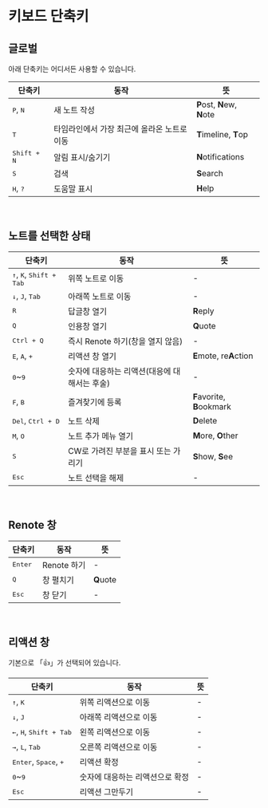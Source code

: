 # 키보드 단축키

## 글로벌
아래 단축키는 어디서든 사용할 수 있습니다.
<table>
    <thead>
        <tr><th>단축키</th><th>동작</th><th>뜻</th></tr>
    </thead>
    <tbody>
        <tr><td><kbd class="key">P</kbd>, <kbd class="key">N</kbd></td><td>새 노트 작성</td><td><b>P</b>ost, <b>N</b>ew, <b>N</b>ote</td></tr>
        <tr><td><kbd class="key">T</kbd></td><td>타임라인에서 가장 최근에 올라온 노트로 이동</td><td><b>T</b>imeline, <b>T</b>op</td></tr>
        <tr><td><kbd class="group"><kbd class="key">Shift</kbd> + <kbd class="key">N</kbd></kbd></td><td>알림 표시/숨기기</td><td><b>N</b>otifications</td></tr>
        <tr><td><kbd class="key">S</kbd></td><td>검색</td><td><b>S</b>earch</td></tr>
        <tr><td><kbd class="key">H</kbd>, <kbd class="key">?</kbd></td><td>도움말 표시</td><td><b>H</b>elp</td></tr>
    </tbody>
</table><br>

## 노트를 선택한 상태

<table>
    <thead>
        <tr><th>단축키</th><th>동작</th><th>뜻</th></tr>
    </thead>
    <tbody>
        <tr><td><kbd class="key">↑</kbd>, <kbd class="key">K</kbd>, <kbd class="group"><kbd class="key">Shift</kbd> + <kbd class="key">Tab</kbd></kbd></td><td>위쪽 노트로 이동</td><td>-</td></tr>
        <tr><td><kbd class="key">↓</kbd>, <kbd class="key">J</kbd>, <kbd class="key">Tab</kbd></td><td>아래쪽 노트로 이동</td><td>-</td></tr>
        <tr><td><kbd class="key">R</kbd></td><td>답글창 열기</td><td><b>R</b>eply</td></tr>
        <tr><td><kbd class="key">Q</kbd></td><td>인용창 열기</td><td><b>Q</b>uote</td></tr>
        <tr><td><kbd class="group"><kbd class="key">Ctrl</kbd> + <kbd class="key">Q</kbd></kbd></td><td>즉시 Renote 하기(창을 열지 않음)</td><td>-</td></tr>
        <tr><td><kbd class="key">E</kbd>, <kbd class="key">A</kbd>, <kbd class="key">+</kbd></td><td>리액션 창 열기</td><td><b>E</b>mote, re<b>A</b>ction</td></tr>
        <tr><td><kbd class="key">0</kbd>~<kbd class="key">9</kbd></td><td>숫자에 대응하는 리액션(대응에 대해서는 후술)</td><td>-</td></tr>
        <tr><td><kbd class="key">F</kbd>, <kbd class="key">B</kbd></td><td>즐겨찾기에 등록</td><td><b>F</b>avorite, <b>B</b>ookmark</td></tr>
        <tr><td><kbd class="key">Del</kbd>, <kbd class="group"><kbd class="key">Ctrl</kbd> + <kbd class="key">D</kbd></kbd></td><td>노트 삭제</td><td><b>D</b>elete</tr>
        <tr><td><kbd class="key">M</kbd>, <kbd class="key">O</kbd></td><td>노트 추가 메뉴 열기</td><td><b>M</b>ore, <b>O</b>ther</td></tr>
        <tr><td><kbd class="key">S</kbd></td><td>CW로 가려진 부분을 표시 또는 가리기</td><td><b>S</b>how, <b>S</b>ee</td></tr>
        <tr><td><kbd class="key">Esc</kbd></td><td>노트 선택을 해제</td><td>-</td></tr>
    </tbody>
</table><br>

## Renote 창

<table>
    <thead>
        <tr><th>단축키</th><th>동작</th><th>뜻</th></tr>
    </thead>
    <tbody>
        <tr><td><kbd class="key">Enter</kbd></td><td>Renote 하기</td><td>-</td></tr>
        <tr><td><kbd class="key">Q</kbd></td><td>창 펼치기</td><td><b>Q</b>uote</td></tr>
        <tr><td><kbd class="key">Esc</kbd></td><td>창 닫기</td><td>-</td></tr>
    </tbody>
</table><br>

## 리액션 창
기본으로 「👍」가 선택되어 있습니다.
<table>
    <thead>
        <tr><th>단축키</th><th>동작</th><th>뜻</th></tr>
    </thead>
    <tbody>
        <tr><td><kbd class="key">↑</kbd>, <kbd class="key">K</kbd></td><td>위쪽 리액션으로 이동</td><td>-</td></tr>
        <tr><td><kbd class="key">↓</kbd>, <kbd class="key">J</kbd></td><td>아래쪽 리액션으로 이동</td><td>-</td></tr>
        <tr><td><kbd class="key">←</kbd>, <kbd class="key">H</kbd>, <kbd class="group"><kbd class="key">Shift</kbd> + <kbd class="key">Tab</kbd></kbd></td><td>왼쪽 리액션으로 이동</td><td>-</td></tr>
        <tr><td><kbd class="key">→</kbd>, <kbd class="key">L</kbd>, <kbd class="key">Tab</kbd></td><td>오른쪽 리액션으로 이동</td><td>-</td></tr>
        <tr><td><kbd class="key">Enter</kbd>, <kbd class="key">Space</kbd>, <kbd class="key">+</kbd></td><td>리액션 확정</td><td>-</td></tr>
        <tr><td><kbd class="key">0</kbd>~<kbd class="key">9</kbd></td><td>숫자에 대응하는 리액션으로 확정</td><td>-</td></tr>
        <tr><td><kbd class="key">Esc</kbd></td><td>리액션 그만두기</td><td>-</td></tr>
    </tbody>
</table>
